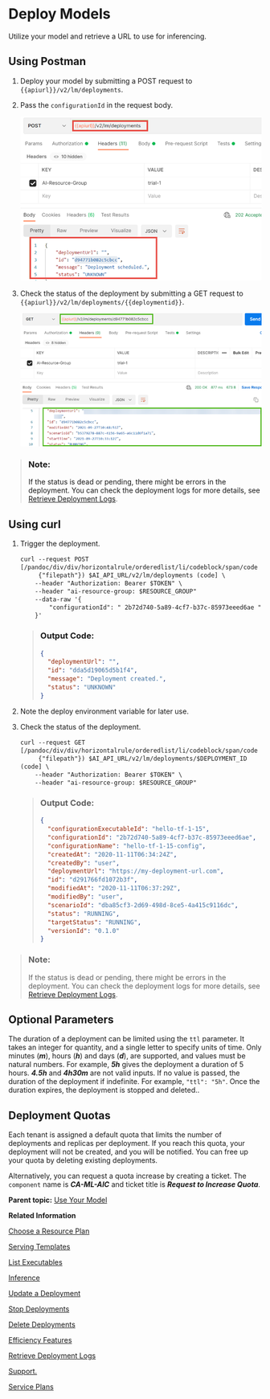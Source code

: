 <!-- loiodd16e8ef75654dde831e7b812688e4fa -->

# Deploy Models

Utilize your model and retrieve a URL to use for inferencing.



<a name="loiodd16e8ef75654dde831e7b812688e4fa__section_wwg_g4s_vnb"/>

## Using Postman

1.  Deploy your model by submitting a POST request to `{{apiurl}}/v2/lm/deployments`.

2.  Pass the `configurationId` in the request body.

    ![Postman screenshot deploy models](images/Image_AI_Core_Deploy_Models_39f1754.png)

3.  Check the status of the deployment by submitting a GET request to `{{apiurl}}/v2/lm/deployments/{{deploymentid}}`.

    ![](images/Get_Deployment_Status_550a582.png)


> ### Note:  
> If the status is dead or pending, there might be errors in the deployment. You can check the deployment logs for more details, see [Retrieve Deployment Logs](retrieve-deployment-logs-4c86b88.md).



<a name="loiodd16e8ef75654dde831e7b812688e4fa__section_wvn_3h4_apb"/>

## Using curl

1.  Trigger the deployment.

    ```
    curl --request POST [/pandoc/div/div/horizontalrule/orderedlist/li/codeblock/span/code
         {"filepath"}) $AI_API_URL/v2/lm/deployments (code] \
        --header "Authorization: Bearer $TOKEN" \
        --header "ai-resource-group: $RESOURCE_GROUP"
        --data-raw '{
            "configurationId": " 2b72d740-5a89-4cf7-b37c-85973eeed6ae "
        }'
    
    ```

    > ### Output Code:  
    > ```json
    > {
    >   "deploymentUrl": "",
    >   "id": "dda5d19065d5b1f4",
    >   "message": "Deployment created.",
    >   "status": "UNKNOWN"
    > }
    > ```

2.  Note the deploy environment variable for later use.
3.  Check the status of the deployment.

    ```
    curl --request GET [/pandoc/div/div/horizontalrule/orderedlist/li/codeblock/span/code
         {"filepath"}) $AI_API_URL/v2/lm/deployments/$DEPLOYMENT_ID (code] \
        --header "Authorization: Bearer $TOKEN" \
        --header "ai-resource-group: $RESOURCE_GROUP"   
    ```

    > ### Output Code:  
    > ```json
    > {
    >   "configurationExecutableId": "hello-tf-1-15",
    >   "configurationId": "2b72d740-5a89-4cf7-b37c-85973eeed6ae",
    >   "configurationName": "hello-tf-1-15-config",
    >   "createdAt": "2020-11-11T06:34:24Z",
    >   "createdBy": "user",
    >   "deploymentUrl": "https://my-deployment-url.com",
    >   "id": "d291766fd1072b3f",
    >   "modifiedAt": "2020-11-11T06:37:29Z",
    >   "modifiedBy": "user",
    >   "scenarioId": "dba85cf3-2d69-498d-8ce5-4a415c9116dc",
    >   "status": "RUNNING",
    >   "targetStatus": "RUNNING",
    >   "versionId": "0.1.0"
    > }
    > ```


> ### Note:  
> If the status is dead or pending, there might be errors in the deployment. You can check the deployment logs for more details, see [Retrieve Deployment Logs](retrieve-deployment-logs-4c86b88.md).



<a name="loiodd16e8ef75654dde831e7b812688e4fa__section_zsf_4c2_1vb"/>

## Optional Parameters

The duration of a deployment can be limited using the `ttl` parameter. It takes an integer for quantity, and a single letter to specify units of time. Only minutes \(***m***\), hours \(***h***\) and days \(***d***\), are supported, and values must be natural numbers. For example, ***5h*** gives the deployment a duration of 5 hours. ***4.5h*** and ***4h30m*** are not valid inputs. If no value is passed, the duration of the deployment if indefinite. For example, `"ttl": "5h"`. Once the duration expires, the deployment is stopped and deleted..



<a name="loiodd16e8ef75654dde831e7b812688e4fa__section_w5l_cf2_1vb"/>

## Deployment Quotas

Each tenant is assigned a default quota that limits the number of deployments and replicas per deployment. If you reach this quota, your deployment will not be created, and you will be notified. You can free up your quota by deleting existing deployments.

Alternatively, you can request a quota increase by creating a ticket. The `component` name is ***CA-ML-AIC*** and ticket title is ***Request to Increase Quota***.

**Parent topic:** [Use Your Model](use-your-model-7f93e8f.md "You deploy your AI learning model to run inferences against it.")

**Related Information**  


[Choose a Resource Plan](choose-a-resource-plan-8deca74.md "You can configure SAP AI Core to use different infrastructure resources for different tasks, based on task demand. SAP AI Core provides several preconfigured infrastructure bundles called “resource plans” for this purpose.")

[Serving Templates](serving-templates-20a8667.md "You use serving templates to manage your serving instances at the level of the main tenant. Serving templates define how a model is to be deployed.")

[List Executables](list-executables-6af8e60.md "An executable is a template that is instantiated for a purpose, such as training a model or creating a deployment. You can list all of the executables in a resource group and get details of specific executables from a resource group. Serving templates are mapped to deployment executables.")

[Inference](inference-e348ecf.md "Use the URL from your model deployment to access the results of your model.")

[Update a Deployment](update-a-deployment-9789ddd.md "You can update a deployment with a new configuration while retaining the inference URL.")

[Stop Deployments](stop-deployments-b7d2577.md#loiob7d2577088c84417bbab370173d38cd8 "Stopping a deployment releases the SAP AI Core runtime computing resources that it used.")

[Delete Deployments](delete-deployments-0193d17.md#loio0193d17a7bdb4ae08a9c8301d1d8c1b8 "Deleting a deployment releases the SAP AI Core resources that it used.")

[Efficiency Features](efficiency-features-9fad26a.md "Discover features of SAP AI Core that improve model server efficiency and help manage resource consumption.")

[Retrieve Deployment Logs](retrieve-deployment-logs-4c86b88.md "Information about API processing and metrics, are stored and accessed in the deployment and execution logs.")

[Support.](https://itsm.services.sap/itsupport)

[Service Plans](service-plans-c7244c6.md "The SAP AI Core service plan you choose determines pricing, conditions of use, resources, available services, and hosts.")


